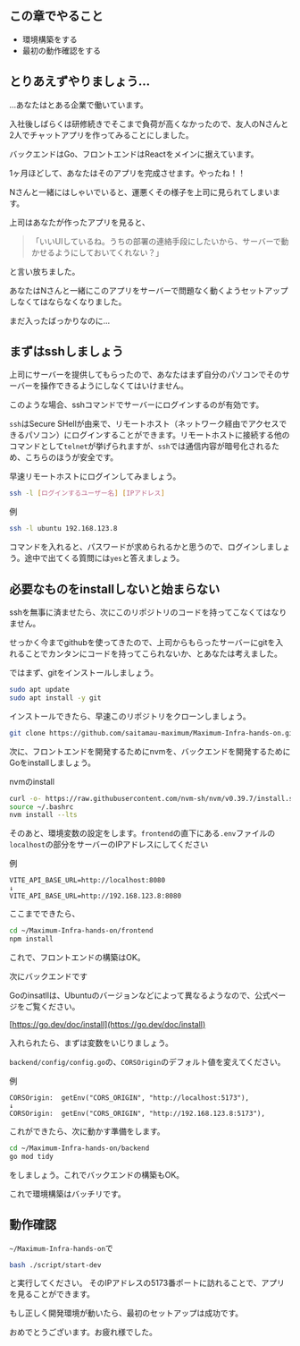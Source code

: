## この章でやること
- 環境構築をする
- 最初の動作確認をする

## とりあえずやりましょう…
…あなたはとある企業で働いています。

入社後しばらくは研修続きでそこまで負荷が高くなかったので、友人のNさんと2人でチャットアプリを作ってみることにしました。

バックエンドはGo、フロントエンドはReactをメインに据えています。

1ヶ月ほどして、あなたはそのアプリを完成させます。やったね！！

Nさんと一緒にはしゃいでいると、運悪くその様子を上司に見られてしまいます。

上司はあなたが作ったアプリを見ると、

>「いいUIしているね。うちの部署の連絡手段にしたいから、サーバーで動かせるようにしておいてくれない？」

と言い放ちました。

あなたはNさんと一緒にこのアプリをサーバーで問題なく動くようセットアップしなくてはならなくなりました。

まだ入ったばっかりなのに…

## まずはsshしましょう
上司にサーバーを提供してもらったので、あなたはまず自分のパソコンでそのサーバーを操作できるようにしなくてはいけません。

このような場合、sshコマンドでサーバーにログインするのが有効です。

`ssh`はSecure SHellが由来で、リモートホスト（ネットワーク経由でアクセスできるパソコン）にログインすることができます。リモートホストに接続する他のコマンドとして`telnet`が挙げられますが、`ssh`では通信内容が暗号化されるため、こちらのほうが安全です。

早速リモートホストにログインしてみましょう。
```bash
ssh -l [ログインするユーザー名] [IPアドレス]
```
例
```bash
ssh -l ubuntu 192.168.123.8
```
コマンドを入れると、パスワードが求められるかと思うので、ログインしましょう。途中で出てくる質問には`yes`と答えましょう。

## 必要なものをinstallしないと始まらない
sshを無事に済ませたら、次にこのリポジトリのコードを持ってこなくてはなりません。

せっかく今までgithubを使ってきたので、上司からもらったサーバーにgitを入れることでカンタンにコードを持ってこられないか、とあなたは考えました。

ではまず、gitをインストールしましょう。
```bash
sudo apt update
sudo apt install -y git
```
インストールできたら、早速このリポジトリをクローンしましょう。

```bash
git clone https://github.com/saitamau-maximum/Maximum-Infra-hands-on.git
```

次に、フロントエンドを開発するためにnvmを、バックエンドを開発するためにGoをinstallしましょう。

nvmのinstall
```bash
curl -o- https://raw.githubusercontent.com/nvm-sh/nvm/v0.39.7/install.sh | bash
source ~/.bashrc
nvm install --lts
```

そのあと、環境変数の設定をします。`frontend`の直下にある`.env`ファイルの`localhost`の部分をサーバーのIPアドレスにしてください

例
```
VITE_API_BASE_URL=http://localhost:8080
↓
VITE_API_BASE_URL=http://192.168.123.8:8080
```
ここまでできたら、
```bash
cd ~/Maximum-Infra-hands-on/frontend
npm install
```
これで、フロントエンドの構築はOK。

次にバックエンドです

Goのinsatllは、Ubuntuのバージョンなどによって異なるようなので、公式ページをご覧ください。

[https://go.dev/doc/install](https://go.dev/doc/install)

入れられたら、まずは変数をいじりましょう。

`backend/config/config.go`の、`CORSOrigin`のデフォルト値を変えてください。

例
```
CORSOrigin:  getEnv("CORS_ORIGIN", "http://localhost:5173"),
↓
CORSOrigin:  getEnv("CORS_ORIGIN", "http://192.168.123.8:5173"),
```
これができたら、次に動かす準備をします。
```bash
cd ~/Maximum-Infra-hands-on/backend
go mod tidy
```
をしましょう。これでバックエンドの構築もOK。

これで環境構築はバッチリです。

## 動作確認
`~/Maximum-Infra-hands-on`で
```bash
bash ./script/start-dev
```
と実行してください。
そのIPアドレスの5173番ポートに訪れることで、アプリを見ることができます。

もし正しく開発環境が動いたら、最初のセットアップは成功です。

おめでとうございます。お疲れ様でした。